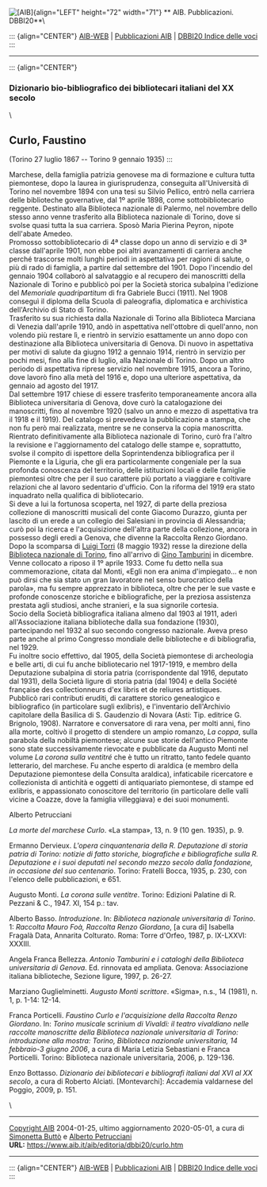 ![\[AIB\]](/aib/wi/aibv72.gif){align="LEFT" height="72" width="71"}
** AIB. Pubblicazioni. DBBI20**\

::: {align="CENTER"}
[AIB-WEB](/) \| [Pubblicazioni AIB](/pubblicazioni/) \| [DBBI20 Indice
delle voci](dbbi20.htm)
:::

------------------------------------------------------------------------

::: {align="CENTER"}
### Dizionario bio-bibliografico dei bibliotecari italiani del XX secolo

\

## Curlo, Faustino

(Torino 27 luglio 1867 -- Torino 9 gennaio 1935)
:::

Marchese, della famiglia patrizia genovese ma di formazione e cultura
tutta piemontese, dopo la laurea in giurisprudenza, conseguita
all\'Università di Torino nel novembre 1894 con una tesi su Silvio
Pellico, entrò nella carriera delle biblioteche governative, dal 1º
aprile 1898, come sottobibliotecario reggente. Destinato alla Biblioteca
nazionale di Palermo, nel novembre dello stesso anno venne trasferito
alla Biblioteca nazionale di Torino, dove si svolse quasi tutta la sua
carriera. Sposò Maria Pierina Peyron, nipote dell\'abate Amedeo.\
Promosso sottobibliotecario di 4ª classe dopo un anno di servizio e di
3ª classe dall\'aprile 1901, non ebbe poi altri avanzamenti di carriera
anche perché trascorse molti lunghi periodi in aspettativa per ragioni
di salute, o più di rado di famiglia, a partire dal settembre del 1901.
Dopo l\'incendio del gennaio 1904 collaborò al salvataggio e al recupero
dei manoscritti della Nazionale di Torino e pubblicò poi per la Società
storica subalpina l\'edizione del *Memoriale quadripartitum* di fra
Gabriele Bucci (1911). Nel 1908 conseguì il diploma della Scuola di
paleografia, diplomatica e archivistica dell\'Archivio di Stato di
Torino.\
Trasferito su sua richiesta dalla Nazionale di Torino alla Biblioteca
Marciana di Venezia dall\'aprile 1910, andò in aspettativa nell\'ottobre
di quell\'anno, non volendo più restare lì, e rientrò in servizio
esattamente un anno dopo con destinazione alla Biblioteca universitaria
di Genova. Di nuovo in aspettativa per motivi di salute da giugno 1912 a
gennaio 1914, rientrò in servizio per pochi mesi, fino alla fine di
luglio, alla Nazionale di Torino. Dopo un altro periodo di aspettativa
riprese servizio nel novembre 1915, ancora a Torino, dove lavorò fino
alla metà del 1916 e, dopo una ulteriore aspettativa, da gennaio ad
agosto del 1917.\
Dal settembre 1917 chiese di essere trasferito temporaneamente ancora
alla Biblioteca universitaria di Genova, dove curò la catalogazione dei
manoscritti, fino al novembre 1920 (salvo un anno e mezzo di aspettativa
tra il 1918 e il 1919). Del catalogo si prevedeva la pubblicazione a
stampa, che non fu però mai realizzata, mentre se ne conserva la copia
manoscritta.\
Rientrato definitivamente alla Biblioteca nazionale di Torino, curò fra
l\'altro la revisione e l\'aggiornamento del catalogo delle stampe e,
soprattutto, svolse il compito di ispettore della Soprintendenza
bibliografica per il Piemonte e la Liguria, che gli era particolarmente
congeniale per la sua profonda conoscenza del territorio, delle
istituzioni locali e delle famiglie piemontesi oltre che per il suo
carattere più portato a viaggiare e coltivare relazioni che al lavoro
sedentario d\'ufficio. Con la riforma del 1919 era stato inquadrato
nella qualifica di bibliotecario.\
Si deve a lui la fortunosa scoperta, nel 1927, di parte della preziosa
collezione di manoscritti musicali del conte Giacomo Durazzo, giunta per
lascito di un erede a un collegio dei Salesiani in provincia di
Alessandria; curò poi la ricerca e l\'acquisizione dell\'altra parte
della collezione, ancora in possesso degli eredi a Genova, che divenne
la Raccolta Renzo Giordano.\
Dopo la scomparsa di [Luigi Torri](torri.htm) (8 maggio 1932) resse la
direzione della [Biblioteca nazionale di
Torino](/aib/stor/teche/to-naz.htm), fino all\'arrivo di [Gino
Tamburini](tamburinig.htm) in dicembre.\
Venne collocato a riposo il 1º aprile 1933. Come fu detto nella sua
commemorazione, citata dal Monti, «Egli non era anima d\'impiegato\... e
non può dirsi che sia stato un gran lavoratore nel senso burocratico
della parola», ma fu sempre apprezzato in biblioteca, oltre che per le
sue vaste e profonde conoscenze storiche e bibliografiche, per la
preziosa assistenza prestata agli studiosi, anche stranieri, e la sua
signorile cortesia.\
Socio della Società bibliografica italiana almeno dal 1903 al 1911,
aderì all\'Associazione italiana biblioteche dalla sua fondazione
(1930), partecipando nel 1932 al suo secondo congresso nazionale. Aveva
preso parte anche al primo Congresso mondiale delle biblioteche e di
bibliografia, nel 1929.\
Fu inoltre socio effettivo, dal 1905, della Società piemontese di
archeologia e belle arti, di cui fu anche bibliotecario nel 1917-1919, e
membro della Deputazione subalpina di storia patria (corrispondente dal
1916, deputato dal 1931), della Società ligure di storia patria (dal
1904) e della Société française des collectionneurs d\'ex libris et de
reliures artistiques.\
Pubblicò rari contributi eruditi, di carattere storico genealogico e
bibliografico (in particolare sugli exlibris), e l\'inventario
dell\'Archivio capitolare della Basilica di S. Gaudenzio di Novara
(Asti: Tip. editrice G. Brignolo, 1908). Narratore e conversatore di
rara vena, per molti anni, fino alla morte, coltivò il progetto di
stendere un ampio romanzo, *La coppa*, sulla parabola della nobiltà
piemontese; alcune sue storie dell\'antico Piemonte sono state
successivamente rievocate e pubblicate da Augusto Monti nel volume *La
corona sulla ventitré* che è tutto un ritratto, tanto fedele quanto
letterario, del marchese. Fu anche esperto di araldica (e membro della
Deputazione piemontese della Consulta araldica), infaticabile
ricercatore e collezionista di antichità e oggetti di antiquariato
piemontese, di stampe ed exlibris, e appassionato conoscitore del
territorio (in particolare delle valli vicine a Coazze, dove la famiglia
villeggiava) e dei suoi monumenti.

Alberto Petrucciani

*La morte del marchese Curlo*. «La stampa», 13, n. 9 (10 gen. 1935), p.
9.

Ermanno Dervieux. *L\'opera cinquantenaria della R. Deputazione di
storia patria di Torino: notizie di fatto storiche, biografiche e
bibliografiche sulla R. Deputazione e i suoi deputati nel secondo mezzo
secolo dalla fondazione, in occasione del suo centenario*. Torino:
Fratelli Bocca, 1935, p. 230, con l\'elenco delle pubblicazioni, e 651.

Augusto Monti. *La corona sulle ventitre*. Torino: Edizioni Palatine di
R. Pezzani & C., 1947. XI, 154 p.: tav.

Alberto Basso. *Introduzione*. In: *Biblioteca nazionale universitaria
di Torino*. 1: *Raccolta Mauro Foà, Raccolta Renzo Giordano*, \[a cura
di\] Isabella Fragalà Data, Annarita Colturato. Roma: Torre d\'Orfeo,
1987, p. IX-LXXVI: XXXIII.

Angela Franca Bellezza. *Antonio Tamburini e i cataloghi della
Biblioteca universitaria di Genova*. Ed. rinnovata ed ampliata. Genova:
Associazione italiana biblioteche, Sezione ligure, 1997, p. 26-27.

Marziano Guglielminetti. *Augusto Monti scrittore*. «Sigma», n.s., 14
(1981), n. 1, p. 1-14: 12-14.

Franca Porticelli. *Faustino Curlo e l\'acquisizione della Raccolta
Renzo Giordano*. In: *Torino musicale* scrinium *di Vivaldi: il teatro
vivaldiano nelle raccolte manoscritte della Biblioteca nazionale
universitaria di Torino: introduzione alla mostra: Torino, Biblioteca
nazionale universitaria, 14 febbraio-3 giugno 2006*, a cura di Maria
Letizia Sebastiani e Franca Porticelli. Torino: Biblioteca nazionale
universitaria, 2006, p. 129-136.

Enzo Bottasso. *Dizionario dei bibliotecari e bibliografi italiani dal
XVI al XX secolo*, a cura di Roberto Alciati. \[Montevarchi\]: Accademia
valdarnese del Poggio, 2009, p. 151.

\

------------------------------------------------------------------------

[Copyright AIB](/su-questo-sito/dichiarazione-di-copyright-aib-web/)
2004-01-25, ultimo aggiornamento 2020-05-01, a cura di [Simonetta
Buttò](/aib/redazione3.htm) e [Alberto
Petrucciani](/su-questo-sito/redazione-aib-web/)\
**URL:** https://www.aib.it/aib/editoria/dbbi20/curlo.htm

------------------------------------------------------------------------

::: {align="CENTER"}
[AIB-WEB](/) \| [Pubblicazioni AIB](/pubblicazioni/) \| [DBBI20 Indice
delle voci](dbbi20.htm)
:::
